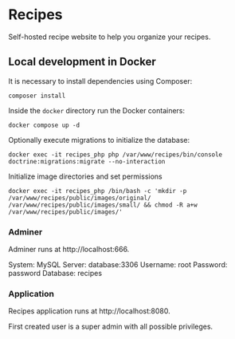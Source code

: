 # Recipes

Self-hosted recipe website to help you organize your recipes.

## Local development in Docker

It is necessary to install dependencies using Composer:

`composer install`

Inside the `docker` directory run the Docker containers:

`docker compose up -d`

Optionally execute migrations to initialize the database:

`docker exec -it recipes_php php /var/www/recipes/bin/console doctrine:migrations:migrate --no-interaction`

Initialize image directories and set permissions

```
docker exec -it recipes_php /bin/bash -c 'mkdir -p /var/www/recipes/public/images/original/ /var/www/recipes/public/images/small/ && chmod -R a+w /var/www/recipes/public/images/'
```


### Adminer

Adminer runs at http://localhost:666.

System: MySQL
Server: database:3306
Username: root
Password: password
Database: recipes

### Application

Recipes application runs at http://localhost:8080.

First created user is a super admin with all possible privileges.